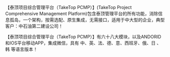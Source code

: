 【泰顶项目综合管理平台（TakeTop PCMP）】(TakeTop Project Comprehensive Management Platform)包含泰顶管理平台的所有功能，消除信息孤岛，一个架构，按需选配、原生集成，无需接口，适用于中大型的企业，典型客户：中石油第二建设公司！

【泰顶项目综合管理平台（TakeTop PCMP）】有六十八大模块，以及ANDORID和IOS平台移动APP，集成微信，具有 中、英、法、德、意、西班牙、俄、日 、韩 等语言版本！
